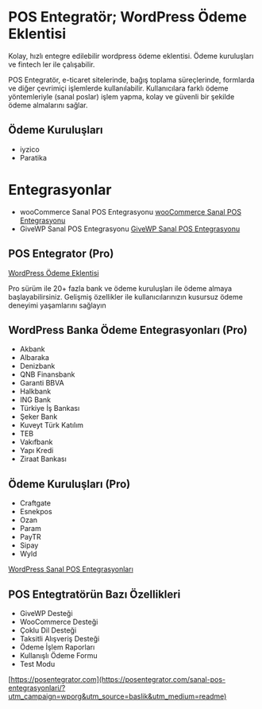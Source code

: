 # POS Entegratör; WordPress Ödeme Eklentisi 

Kolay, hızlı entegre edilebilir wordpress ödeme eklentisi. Ödeme kuruluşları ve fintech ler ile çalışabilir.

POS Entegratör, e-ticaret sitelerinde, bağış toplama süreçlerinde, formlarda ve diğer çevrimiçi işlemlerde kullanılabilir. 
Kullanıcılara farklı ödeme yöntemleriyle (sanal poslar) işlem yapma, kolay ve güvenli bir şekilde ödeme almalarını sağlar.

## Ödeme Kuruluşları
 - iyzico
 - Paratika

# Entegrasyonlar
 - wooCommerce Sanal POS Entegrasyonu [wooCommerce Sanal POS Entegrasyonu](https://posentegrator.com/woocommerce-sanal-pos-entegrasyonu/?utm_campaign=wporg&utm_source=baslik&utm_medium=readme)
 - GiveWP Sanal POS Entegrasyonu [GiveWP Sanal POS Entegrasyonu](https://posentegrator.com/givewp-sanal-pos-entegrasyonu/?utm_campaign=wporg&utm_source=baslik&utm_medium=readme)


## POS Entegrator (Pro) ##

[WordPress Ödeme Eklentisi](https://posentegrator.com/?utm_campaign=wporg&utm_source=baslik&utm_medium=readme)

Pro sürüm ile 20+ fazla bank ve ödeme kuruluşları ile ödeme almaya başlayabilirsiniz. 
Gelişmiş özellikler ile kullanıcılarınızın kusursuz ödeme deneyimi yaşamlarını sağlayın

## WordPress Banka Ödeme Entegrasyonları (Pro) 

- Akbank
- Albaraka
- Denizbank
- QNB Finansbank
- Garanti BBVA
- Halkbank
- ING Bank
- Türkiye İş Bankası
- Şeker Bank
- Kuveyt Türk Katılım
- TEB
- Vakıfbank
- Yapı Kredi
- Ziraat Bankası

## Ödeme Kuruluşları (Pro)
- Craftgate
- Esnekpos
- Ozan
- Param
- PayTR
- Sipay
- Wyld

[WordPress Sanal POS Entegrasyonları](https://posentegrator.com/sanal-pos-entegrasyonlari/?utm_campaign=wporg&utm_source=baslik&utm_medium=readme)

## POS Entegtratörün Bazı Özellikleri ##
* GiveWP Desteği
* WooCommerce Desteği
* Çoklu Dil Desteği
* Taksitli Alışveriş Desteği
* Ödeme İşlem Raporları
* Kullanışlı Ödeme Formu
* Test Modu

[https://posentegrator.com](https://posentegrator.com/sanal-pos-entegrasyonlari/?utm_campaign=wporg&utm_source=baslik&utm_medium=readme)
